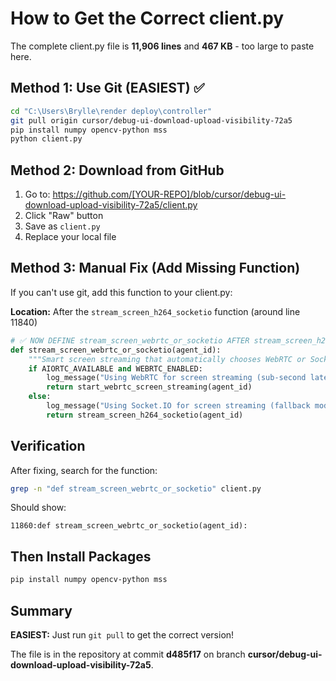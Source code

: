 # How to Get the Correct client.py

The complete client.py file is **11,906 lines** and **467 KB** - too large to paste here.

## Method 1: Use Git (EASIEST) ✅

```bash
cd "C:\Users\Brylle\render deploy\controller"
git pull origin cursor/debug-ui-download-upload-visibility-72a5
pip install numpy opencv-python mss
python client.py
```

## Method 2: Download from GitHub

1. Go to: https://github.com/[YOUR-REPO]/blob/cursor/debug-ui-download-upload-visibility-72a5/client.py
2. Click "Raw" button
3. Save as `client.py` 
4. Replace your local file

## Method 3: Manual Fix (Add Missing Function)

If you can't use git, add this function to your client.py:

**Location:** After the `stream_screen_h264_socketio` function (around line 11840)

```python
# ✅ NOW DEFINE stream_screen_webrtc_or_socketio AFTER stream_screen_h264_socketio
def stream_screen_webrtc_or_socketio(agent_id):
    """Smart screen streaming that automatically chooses WebRTC or Socket.IO based on availability."""
    if AIORTC_AVAILABLE and WEBRTC_ENABLED:
        log_message("Using WebRTC for screen streaming (sub-second latency)")
        return start_webrtc_screen_streaming(agent_id)
    else:
        log_message("Using Socket.IO for screen streaming (fallback mode)")
        return stream_screen_h264_socketio(agent_id)
```

## Verification

After fixing, search for the function:

```bash
grep -n "def stream_screen_webrtc_or_socketio" client.py
```

Should show:
```
11860:def stream_screen_webrtc_or_socketio(agent_id):
```

## Then Install Packages

```bash
pip install numpy opencv-python mss
```

## Summary

**EASIEST:** Just run `git pull` to get the correct version!

The file is in the repository at commit **d485f17** on branch **cursor/debug-ui-download-upload-visibility-72a5**.
